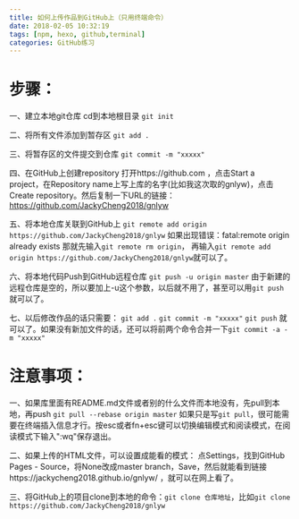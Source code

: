 ```yaml
---
title: 如何上传作品到GitHub上（只用终端命令）
date: 2018-02-05 10:32:19
tags: [npm, hexo, github,terminal]
categories: GitHub练习
---
```

# 步骤：
一、建立本地git仓库
cd到本地根目录
`git init`

二、将所有文件添加到暂存区
`git add .`
<!--more-->

三、将暂存区的文件提交到仓库
`git commit -m "xxxxx"`

四、在GitHub上创建repository
打开https://github.com ，点击Start a project，在Repository name上写上库的名字(比如我这次取的gnlyw)，点击Create repository。然后复制一下URL的链接：https://github.com/JackyCheng2018/gnlyw

五、将本地仓库关联到GitHub上
`git remote add origin https://github.com/JackyCheng2018/gnlyw`
如果出现错误：fatal:remote origin already exists
那就先输入`git remote rm origin`，
再输入`git remote add origin https://github.com/JackyCheng2018/gnlyw`就可以了。

六、将本地代码Push到GitHub远程仓库
`git push -u origin master`
由于新建的远程仓库是空的，所以要加上-u这个参数，以后就不用了，甚至可以用`git push`就可以了。

七、以后修改作品的话只需要：
`git add .`
`git commit -m "xxxxx"`
`git push`
就可以了。如果没有新加文件的话，还可以将前两个命令合并一下`git commit -a -m "xxxxx"`

# 注意事项：
一、如果库里面有README.md文件或者别的什么文件而本地没有，先pull到本地，再push
`git pull --rebase origin master`
如果只是写`git pull`，很可能需要在终端插入信息才行。按esc或者fn+esc键可以切换编辑模式和阅读模式，在阅读模式下输入":wq"保存退出。

二、如果上传的HTML文件，可以设置成能看的模式：
点Settings，找到GitHub Pages - Source，将None改成master branch，Save，然后就能看到链接https://jackycheng2018.github.io/gnlyw/ ，就可以在网上看了。

三、将GitHub上的项目clone到本地的命令：`git clone 仓库地址`，比如`git clone https://github.com/JackyCheng2018/gnlyw`